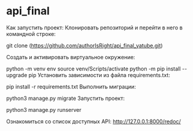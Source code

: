 # api_final
Как запустить проект:
Клонировать репозиторий и перейти в него в командной строке:

git clone (https://github.com/authorIsRight/api_final_yatube.git)

Cоздать и активировать виртуальное окружение:

python -m venv env
source venv/Scripts/activate
python -m pip install --upgrade pip
Установить зависимости из файла requirements.txt:

pip install -r requirements.txt
Выполнить миграции:

python3 manage.py migrate
Запустить проект:

python3 manage.py runserver

Ознакомиться со список доступных API:
http://127.0.0.1:8000/redoc/